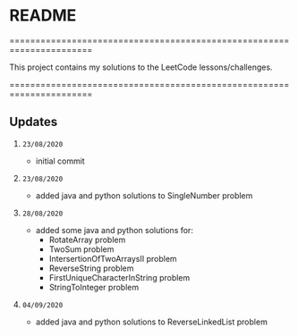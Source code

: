 
# README

======================================================================

This project contains my solutions to the LeetCode lessons/challenges.

======================================================================

## Updates

1. `23/08/2020`
   - initial commit

2. `23/08/2020`
   - added java and python solutions to SingleNumber problem

3. `28/08/2020`
   - added some java and python solutions for:
      - RotateArray problem
      - TwoSum problem
      - IntersertionOfTwoArraysII problem
      - ReverseString problem
      - FirstUniqueCharacterInString problem
      - StringToInteger problem

4. `04/09/2020`
   - added java and python solutions to ReverseLinkedList problem

